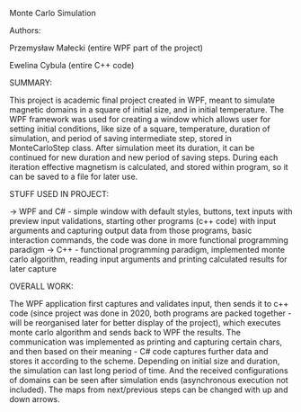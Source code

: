 Monte Carlo Simulation

Authors:

Przemysław Małecki (entire WPF part of the project)

Ewelina Cybula (entire C++ code)


SUMMARY:

  This project is academic final project created in WPF, meant to simulate magnetic domains in a square of initial size, and in initial temperature. The WPF framework was used for creating a window which allows user for setting initial conditions, like size of a square, temperature, duration of simulation, and period of saving intermediate step, stored in MonteCarloStep class. After simulation meet its duration, it can be continued for new duration and new period of saving steps. During each iteration effective magnetism is calculated, and stored within program, so it can be saved to a file for later use.

STUFF USED IN PROJECT:

-> WPF and C# - simple window with default styles, buttons, text inputs with preview input validations, starting other programs (c++ code) with input arguments and capturing output data from those programs, basic interaction commands, the code was done in more functional programming paradigm
-> C++ - functional programming paradigm, implemented monte carlo algorithm, reading input arguments and printing calculated results for later capture

OVERALL WORK:

  The WPF application first captures and validates input, then sends it to c++ code (since project was done in 2020, both programs are packed together - will be reorganised later for better display of the project), which executes monte carlo algorithm and sends back to WPF the results. The communication was implemented as printing and capturing certain chars, and then based on their meaning - C# code captures further data and stores it according to the scheme. Depending on initial size and duration, the simulation can last long period of time. And the received configurations of domains can be seen after simulation ends (asynchronous execution not included). The maps from next/previous steps can be changed with up and down arrows.
